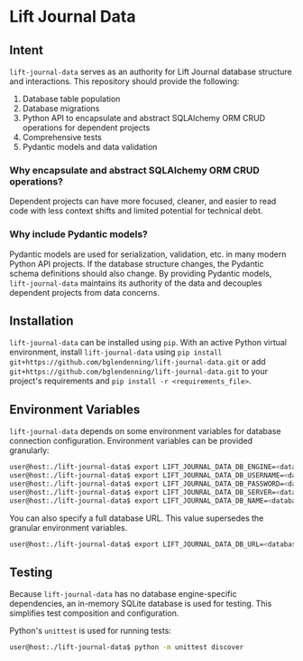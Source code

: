 # Lift Journal Data

## Intent

`lift-journal-data` serves as an authority for Lift Journal database structure and interactions. This repository should provide the following:

1. Database table population
2. Database migrations
3. Python API to encapsulate and abstract SQLAlchemy ORM CRUD operations for dependent projects
4. Comprehensive tests
5. Pydantic models and data validation

### Why encapsulate and abstract SQLAlchemy ORM CRUD operations?

Dependent projects can have more focused, cleaner, and easier to read code with less context shifts and limited potential for technical debt.

### Why include Pydantic models?

Pydantic models are used for serialization, validation, etc. in many modern Python API projects. If the database structure changes, the Pydantic schema definitions should also change. By providing Pydantic models, `lift-journal-data` maintains its authority of the data and decouples dependent projects from data concerns.

## Installation

`lift-journal-data` can be installed using `pip`. With an active Python virtual environment, install `lift-journal-data` using `pip install git+https://github.com/bglendenning/lift-journal-data.git` or add `git+https://github.com/bglendenning/lift-journal-data.git` to your project's requirements and `pip install -r <requirements_file>`.

## Environment Variables

`lift-journal-data` depends on some environment variables for database connection configuration. Environment variables can be provided granularly:

```bash
user@host:./lift-journal-data$ export LIFT_JOURNAL_DATA_DB_ENGINE=<database engine>
user@host:./lift-journal-data$ export LIFT_JOURNAL_DATA_DB_USERNAME=<database username>
user@host:./lift-journal-data$ export LIFT_JOURNAL_DATA_DB_PASSWORD=<database password>
user@host:./lift-journal-data$ export LIFT_JOUNRAL_DATA_DB_SERVER=<database server>
user@host:./lift-journal-data$ export LIFT_JOURNAL_DATA_DB_NAME=<database name>
```

You can also specify a full database URL. This value supersedes the granular environment variables.

```bash
user@host:./lift-journal-data$ export LIFT_JOURNAL_DATA_DB_URL=<database url>
```

## Testing

Because `lift-journal-data` has no database engine-specific dependencies, an in-memory SQLite database is used for testing. This simplifies test composition and configuration.

Python's `unittest` is used for running tests:

```bash
user@host:./lift-journal-data$ python -m unittest discover
```
